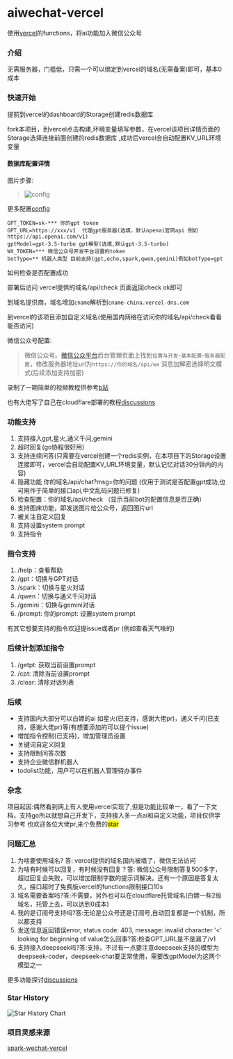 # aiwechat-vercel
使用[vercel](https://vercel.com/dashboard)的functions，将ai功能加入微信公众号

### 介绍

无需服务器，门槛低，只需一个可以绑定到vercel的域名(无需备案)即可，基本0成本

### 快速开始

提前到vercel的dashboard的Storage创建redis数据库

fork本项目，到vercel点击构建,环境变量填写参数，在vercel该项目详情页面的Storage选择连接前面创建的redis数据库
,成功后vercel会自动配置KV_URL环境变量

#### 数据库配置详情

图片步骤:
> ![config](http://mmbiz.qpic.cn/mmbiz_jpg/6q5SCtonIfFYZpvZdOUbibQBicXkllyO3K6XOp2zUv6PE3e1tqpfYA7wSYRWByZX9Wibibq9PDr6ML4iaiacTWNAaI9Q/0)

更多配置[config](conf/.env.sample)

```dotenv
GPT_TOKEN=sk-*** 你的gpt token
GPT_URL=https://xxx/v1  代理gpt服务器(选填，默认openai官网api 例如https://api.openai.com/v1)
gptModel=gpt-3.5-turbo gpt模型(选填,默认gpt-3.5-turbo)
WX_TOKEN=*** 微信公众号开发平台设置的token
botType=** 机器人类型 目前支持(gpt,echo,spark,qwen,gemini)例如botType=gpt
```
如何检查是否配置成功

部署后访问 vercel提供的域名/api/check 页面返回check ok即可

到域名提供商，域名增加`cname`解析到`cname-china.vercel-dns.com`

到vercel的该项目添加自定义域名(使用国内网络在访问你的域名/api/check看看能否访问)

微信公众号配置:
> 微信公众号。[微信公众平台](https://mp.weixin.qq.com/)后台管理页面上找到`设置与开发`-`基本配置`-`服务器配置`，修改服务器地址url为`https://你的域名/api/wx` 消息加解密选择明文模式(后续添加支持加密)

录制了一期简单的视频教程供参考[b站](https://b23.tv/BNWDKu1)

也有大佬写了自己在cloudflare部署的教程[discussions](https://github.com/pwh-pwh/aiwechat-vercel/discussions/22)

### 功能支持

1. 支持接入gpt,星火,通义千问,gemini
2. 超时回复(go协程很好用)
3. 支持连续问答(只需要在vercel创建一个redis实例，在本项目下的Storage设置连接即可，vercel会自动配置KV_URL环境变量，默认记忆对话30分钟内的内容)
4. 隐藏功能 你的域名/api/chat?msg=你的问题  (仅用于测试是否配置gpt成功,也可用作于简单的接口api,中文乱码问题已修复)
5. 检查配置：你的域名/api/check （显示当前bot的配置信息是否正确）
6. 支持图床功能，即发送图片给公众号，返回图片url
7. 被关注自定义回复
8. 支持设置system prompt
9. 支持指令

### 指令支持
1. /help：查看帮助
2. /gpt：切换与GPT对话
3. /spark：切换与星火对话
4. /qwen：切换与通义千问对话
5. /gemini：切换与gemini对话
6. /prompt: 你的prompt: 设置system prompt

有其它想要支持的指令欢迎提issue或者pr (例如查看天气啥的)

### 后续计划添加指令
1. /getpt: 获取当前设置prompt
2. /cpt: 清除当前设置prompt
3. /clear: 清除对话列表

### 后续

- 支持国内大部分可以白嫖的ai 如星火(已支持，感谢大佬pr)，通义千问(已支持，感谢大佬pr)等(有想要添加的可以提个issue)
- 增加指令控制(已支持)，增加管理员设置
- 关键词自定义回复
- 支持限制问答次数
- 支持企业微信群机器人
- todolist功能，用户可以在机器人管理待办事件

### 杂念
项目起因:偶然看到网上有人使用vercel实现了,但是功能比较单一，看了一下文档，支持go所以就想自己开发下，支持接入多一点ai和自定义功能，项目仅供学习参考
也欢迎各位大佬pr,来个免费的<mark>star<mark>

### 问题汇总
1. 为啥要使用域名? 答: vercel提供的域名国内被墙了，微信无法访问
2. 为啥有时候可以回复，有时候没有回复？答: 微信公众号限制答复500多字，超过回复会失败，可以增加限制字数的提示词解决。还有一个原因是答复太久，接口超时了免费版vercel的functions限制接口10s
3. 域名需要备案吗?答:不需要，另外也可以在cloudflare托管域名(白嫖一些2级域名，托管上去，可以达到0成本)
4. 我的是订阅号支持吗?答:无论是公众号还是订阅号,自动回复都是一个机制，所以都支持
5. 发送信息返回错误error, status code: 403, message: invalid character '<' looking for beginning of value怎么回事?答:检查GPT_URL是不是漏了/v1
6. 支持接入deepseek吗?答:支持，不过有一点要注意deepseek支持的模型为deepseek-coder，deepseek-chat要正常使用，需要改gptModel为这两个模型之一

更多功能探讨[discussions](https://github.com/pwh-pwh/aiwechat-vercel/discussions)

### Star History
![Star History Chart](https://api.star-history.com/svg?repos=pwh-pwh/aiwechat-vercel&type=Date)

### 项目灵感来源
[spark-wechat-vercel](https://github.com/LuhangRui/spark-wechat-vercel)
